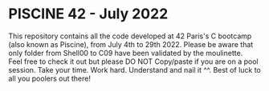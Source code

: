 # PISCINE 42 - July 2022

This repository contains all the code developed at 42 Paris's C bootcamp (also known as Piscine), from July 4th to 29th 2022.
Please be aware that only folder from Shell00 to C09 have been validated by the moulinette.<br>
Feel free to check it out but please DO NOT Copy/paste if you are on a pool session. Take your time. Work hard. Understand and nail it ^^.
Best of luck to all you poolers out there!

